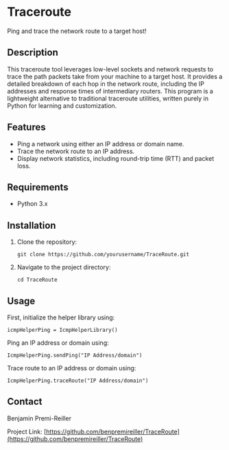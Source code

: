 # Traceroute

Ping and trace the network route to a target host!

## Description

This traceroute tool leverages low-level sockets and network requests to trace the path packets take from your machine to a target host. It provides a detailed breakdown of each hop in the network route, including the IP addresses and response times of intermediary routers. This program is a lightweight alternative to traditional traceroute utilities, written purely in Python for learning and customization.

## Features

- Ping a network using either an IP address or domain name.
- Trace the network route to an IP address.
- Display network statistics, including round-trip time (RTT) and packet loss.

## Requirements

- Python 3.x

## Installation

1. Clone the repository:
   ```
   git clone https://github.com/yourusername/TraceRoute.git

2. Navigate to the project directory:
   ```
   cd TraceRoute

## Usage

First, initialize the helper library using:

    icmpHelperPing = IcmpHelperLibrary()

Ping an IP address or domain using:
    
    IcmpHelperPing.sendPing("IP Address/domain")

Trace route to an IP address or domain using:

    IcmpHelperPing.traceRoute("IP Address/domain")


## Contact

Benjamin Premi-Reiller

Project Link: [https://github.com/benpremireiller/TraceRoute](https://github.com/benpremireiller/TraceRoute)
